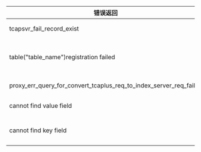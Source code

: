 

| 错误返回                                                     | 说明                              |
| ------------------------------------------------------------ | --------------------------------- |
| tcapsvr\_fail\_record\_exist                                 | 当前记录已存在                    |
| table\("table\_name"\)registration failed                    | 找到不到表格名为 table\_name 的表格 |
| proxy\_err\_query\_for\_convert\_tcaplus\_req\_to\_index\_server\_req\_failed | 没有设置索引服务                  |
| cannot find value field                                      | 无法识别字段名                    |
| cannot find key field                                        | 缺少主键或者无法识别主键字段名    |

